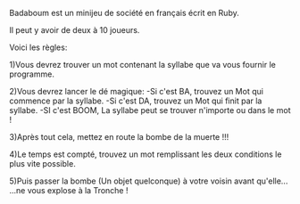 
Badaboum est un minijeu de société en français écrit en Ruby.

Il peut y avoir de deux à 10 joueurs.

Voici les règles:


1)Vous devrez trouver un mot contenant la syllabe que va vous fournir le programme.

2)Vous devrez lancer le dé magique:
-Si c'est BA, trouvez un Mot qui commence par la syllabe.
-Si c'est DA, trouvez un Mot qui finit par la syllabe.
-SI c'est BOOM, La syllabe peut se trouver n'importe ou dans le mot !

3)Après tout cela, mettez en route la bombe de la muerte !!!

4)Le temps est compté, trouvez un mot remplissant les deux conditions le plus vite possible.

5)Puis passer la bombe (Un objet quelconque) à votre voisin avant qu'elle...
...ne vous explose à la Tronche !
